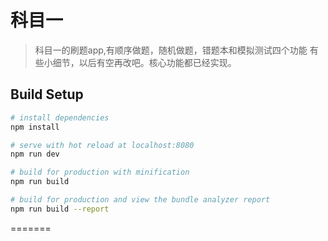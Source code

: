 # 科目一

> 科目一的刷题app,有顺序做题，随机做题，错题本和模拟测试四个功能
> 有些小细节，以后有空再改吧。核心功能都已经实现。

## Build Setup

``` bash
# install dependencies
npm install

# serve with hot reload at localhost:8080
npm run dev

# build for production with minification
npm run build

# build for production and view the bundle analyzer report
npm run build --report
```
=======
